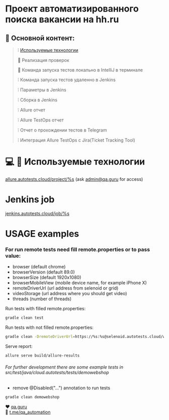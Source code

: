 # Проект автоматизированного поиска вакансии на hh.ru
## :bookmark_tabs: Основной контент: 
> :grey_exclamation: [Используемые технологии](#computer-mag_right-используемые-технологии)
> 
> :radio_button: Реализация проверок
> 
> :radio_button: Команда запуска тестов локально в IntelliJ в терминале
> 
> :grey_exclamation: Команда запуска тестов удаленно в Jenkins 
> 
> :grey_exclamation: Параметры в Jenkins
> 
> :grey_exclamation: Сборка в Jenkins
> 
> :grey_exclamation: Allure отчет
> 
> :grey_exclamation: Allure TestOps отчет
> 
> :grey_exclamation: Отчет о прохождении тестов в Telegram
> 
> :grey_exclamation: Интеграция Allure TestOps с Jira(Ticket Tracking Tool)
 
# :computer: :mag_right: Используемые технологии

<a target="_blank" href="https://allure.autotests.cloud/project/%s">allure.autotests.cloud/project/%s</a> (ask admin@qa.guru for access)

# Jenkins job
<a target="_blank" href="https://jenkins.autotests.cloud/job/%s">jenkins.autotests.cloud/job/%s</a>


# USAGE examples

### For run remote tests need fill remote.properties or to pass value:

* browser (default chrome)
* browserVersion (default 89.0)
* browserSize (default 1920x1080)
* browserMobileView (mobile device name, for example iPhone X)
* remoteDriverUrl (url address from selenoid or grid)
* videoStorage (url address where you should get video)
* threads (number of threads)


Run tests with filled remote.properties:
```bash
gradle clean test
```

Run tests with not filled remote.properties:
```bash
gradle clean -DremoteDriverUrl=https://%s:%s@selenoid.autotests.cloud/wd/hub/ -DvideoStorage=https://selenoid.autotests.cloud/video/ -Dthreads=1 test
```

Serve report:
```bash
allure serve build/allure-results
```


###### For further development there are some example tests in src/test/java/cloud.autotests/tests/demowebshop
* remove @Disabled("...") annotation to run tests
```bash
gradle clean demowebshop
```

:heart: <a target="_blank" href="https://qa.guru">qa.guru</a><br/>
:blue_heart: <a target="_blank" href="https://t.me/qa_automation">t.me/qa_automation</a>
